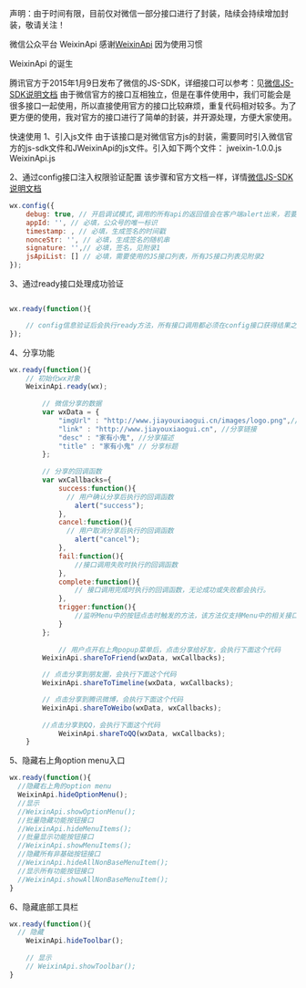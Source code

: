 声明：由于时间有限，目前仅对微信一部分接口进行了封装，陆续会持续增加封装，敬请关注！

微信公众平台 WeixinApi 感谢[WeixinApi](https://github.com/zxlie/WeixinApi) 因为使用习惯

WeixinApi 的诞生

腾讯官方于2015年1月9日发布了微信的JS-SDK，详细接口可以参考：见[微信JS-SDK说明文档](http://mp.weixin.qq.com/wiki/7/aaa137b55fb2e0456bf8dd9148dd613f.html)
由于微信官方的接口互相独立，但是在事件使用中，我们可能会是很多接口一起使用，所以直接使用官方的接口比较麻烦，重复代码相对较多。为了更方便的使用，我对官方的接口进行了简单的封装，并开源处理，方便大家使用。


快速使用
1、引入js文件
由于该接口是对微信官方js的封装，需要同时引入微信官方的js-sdk文件和JWeixinApi的js文件。引入如下两个文件：
jweixin-1.0.0.js
WeixinApi.js

2、通过config接口注入权限验证配置
该步骤和官方文档一样，详情[微信JS-SDK说明文档](http://mp.weixin.qq.com/wiki/7/aaa137b55fb2e0456bf8dd9148dd613f.html#.E6.AD.A5.E9.AA.A4.E4.BA.8C.EF.BC.9A.E9.80.9A.E8.BF.87config.E6.8E.A5.E5.8F.A3.E6.B3.A8.E5.85.A5.E6.9D.83.E9.99.90.E9.AA.8C.E8.AF.81.E9.85.8D.E7.BD.AE)
```javascript
wx.config({
    debug: true, // 开启调试模式,调用的所有api的返回值会在客户端alert出来，若要查看传入的参数，可以在pc端打开，参数信息会通过log打出，仅在pc端时才会打印。
    appId: '', // 必填，公众号的唯一标识
    timestamp: , // 必填，生成签名的时间戳
    nonceStr: '', // 必填，生成签名的随机串
    signature: '',// 必填，签名，见附录1
    jsApiList: [] // 必填，需要使用的JS接口列表，所有JS接口列表见附录2
});

```
3、通过ready接口处理成功验证
```javascript

wx.ready(function(){

    // config信息验证后会执行ready方法，所有接口调用都必须在config接口获得结果之后，config是一个客户端的异步操作，所以如果需要在页面加载时就调用相关接口，则须把相关接口放在ready函数中调用来确保正确执行。对于用户触发时才调用的接口，则可以直接调用，不需要放在ready函数中。
});
```

4、分享功能
```javascript
wx.ready(function(){
    // 初始化wx对象
    WeixinApi.ready(wx);
	
		// 微信分享的数据
        var wxData = {
            "imgUrl" : "http://www.jiayouxiaogui.cn/images/logo.png",// 分享图标
            "link" : "http://www.jiayouxiaogui.cn", //分享链接
            "desc" : "家有小鬼", //分享描述
            "title" : "家有小鬼" // 分享标题
        };
        
        // 分享的回调函数
        var wxCallbacks={
        	success:function(){
        	  // 用户确认分享后执行的回调函数
        		alert("success");
        	},
        	cancel:function(){
        	  // 用户取消分享后执行的回调函数
        		alert("cancel");
        	},
  		    fail:function(){
  		    	//接口调用失败时执行的回调函数
  		    },
  		    complete:function(){
  		    	// 接口调用完成时执行的回调函数，无论成功或失败都会执行。
  		    },
  		    trigger:function(){
  		    	//监听Menu中的按钮点击时触发的方法，该方法仅支持Menu中的相关接口。 
  		    }
        };
	
		    // 用户点开右上角popup菜单后，点击分享给好友，会执行下面这个代码
        WeixinApi.shareToFriend(wxData, wxCallbacks);

        // 点击分享到朋友圈，会执行下面这个代码
        WeixinApi.shareToTimeline(wxData, wxCallbacks);

        // 点击分享到腾讯微博，会执行下面这个代码
        WeixinApi.shareToWeibo(wxData, wxCallbacks);
        
        //点击分享到QQ，会执行下面这个代码
		    WeixinApi.shareToQQ(wxData, wxCallbacks);
	}
```
5、隐藏右上角option menu入口
```javascript
wx.ready(function(){
  //隐藏右上角的option menu
  WeixinApi.hideOptionMenu();
  //显示
  //WeixinApi.showOptionMenu();
  //批量隐藏功能按钮接口
  //WeixinApi.hideMenuItems();
  //批量显示功能按钮接口
  //WeixinApi.showMenuItems();
  //隐藏所有非基础按钮接口
  //WeixinApi.hideAllNonBaseMenuItem();
  //显示所有功能按钮接口
  //WeixinApi.showAllNonBaseMenuItem();
}
```

6、隐藏底部工具栏

```javascript
wx.ready(function(){
  // 隐藏
	WeixinApi.hideToolbar();
	
	// 显示
	// WeixinApi.showToolbar();
}
```

